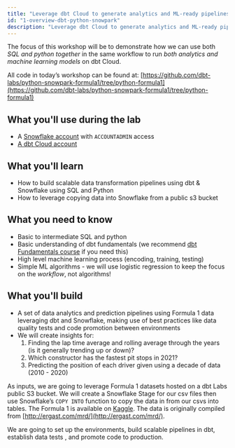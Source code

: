 ```yaml
---
title: "Leverage dbt Cloud to generate analytics and ML-ready pipelines with SQL and Python" 
id: "1-overview-dbt-python-snowpark"
description: "Leverage dbt Cloud to generate analytics and ML-ready pipelines with SQL and Python"
---
```


The focus of this workshop will be to demonstrate how we can use both *SQL and python together* in the same workflow to run *both analytics and machine learning models* on dbt Cloud.

All code in today’s workshop can be found at: [https://github.com/dbt-labs/python-snowpark-formula1/tree/python-formula1](https://github.com/dbt-labs/python-snowpark-formula1/tree/python-formula1)

## What you'll use during the lab

- A [Snowflake account](https://trial.snowflake.com/) with `ACCOUNTADMIN` access
- [A dbt Cloud account](https://www.getdbt.com/signup/)

## What you'll learn

- How to build scalable data transformation pipelines using dbt & Snowflake using SQL and Python
- How to leverage copying data into Snowflake from a public s3 bucket

## What you need to know

- Basic to intermediate SQL and python
- Basic understanding of dbt fundamentals (we recommend [dbt Fundamentals course](https://courses.getdbt.com/collections) if you need this)
- High level machine learning process (encoding, training, testing)
- Simple ML algorithms - we will use logistic regression to keep the focus on the *workflow*, not algorithms!

## What you'll build

- A set of data analytics and prediction pipelines using Formula 1 data leveraging dbt and Snowflake, making use of best practices like data quality tests and code promotion between environments
- We will create insights for:
    1. Finding the lap time average and rolling average through the years (is it generally trending up or down)?
    2. Which constructor has the fastest pit stops in 2021?
    3. Predicting the position of each driver given using a decade of data (2010 - 2020)

As inputs, we are going to leverage Formula 1 datasets hosted on a dbt Labs public S3 bucket. We will create a Snowflake Stage for our csv files then use Snowflake’s `COPY INTO` function to copy the data in from our csvs into tables. The Formula 1 is available on [Kaggle](https://www.kaggle.com/datasets/rohanrao/formula-1-world-championship-1950-2020). The data is originally compiled from [http://ergast.com/mrd/](http://ergast.com/mrd/).

We are going to set up the environments, build scalable pipelines in dbt, establish data tests , and promote code to production.